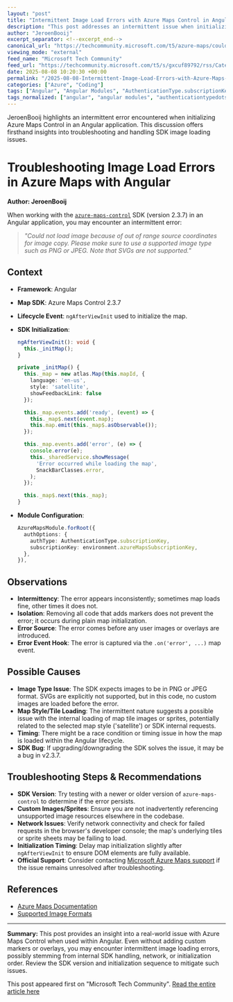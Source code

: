 ```yaml
---
layout: "post"
title: "Intermittent Image Load Errors with Azure Maps Control in Angular"
description: "This post addresses an intermittent issue when initializing the Azure Maps Control (SDK 2.3.7) in an Angular application. The error states 'Could not load image because of out of range source coordinates for image copy', occurring before adding any markers. The problem is observed during map initialization using Angular’s ngAfterViewInit lifecycle hook and AzureMapsModule.forRoot for authentication options. The discussion explores error triggers and potential causes, such as unsupported image formats or SDK quirks, for developers using Azure Maps within Angular."
author: "JeroenBooij"
excerpt_separator: <!--excerpt_end-->
canonical_url: "https://techcommunity.microsoft.com/t5/azure-maps/could-not-load-image-because-of-out-of-range-source-coordinates/m-p/4441495#M153"
viewing_mode: "external"
feed_name: "Microsoft Tech Community"
feed_url: "https://techcommunity.microsoft.com/t5/s/gxcuf89792/rss/Category?category.id=Azure"
date: 2025-08-08 10:20:30 +00:00
permalink: "/2025-08-08-Intermittent-Image-Load-Errors-with-Azure-Maps-Control-in-Angular.html"
categories: ["Azure", "Coding"]
tags: ["Angular", "Angular Modules", "AuthenticationType.subscriptionKey", "Azure", "Azure Maps", "Azure Maps Control", "Coding", "Community", "Image Load Error", "JavaScript", "JPEG", "Map Initialization", "Ngafterviewinit", "PNG", "SDK 2.3.7", "SVG Not Supported", "TypeScript"]
tags_normalized: ["angular", "angular modules", "authenticationtypedotsubscriptionkey", "azure", "azure maps", "azure maps control", "coding", "community", "image load error", "javascript", "jpeg", "map initialization", "ngafterviewinit", "png", "sdk 2dot3dot7", "svg not supported", "typescript"]
---
```


JeroenBooij highlights an intermittent error encountered when initializing Azure Maps Control in an Angular application. This discussion offers firsthand insights into troubleshooting and handling SDK image loading issues.<!--excerpt_end-->

# Troubleshooting Image Load Errors in Azure Maps with Angular

**Author: JeroenBooij**

When working with the [`azure-maps-control`](https://github.com/Azure/azure-maps-control-js) SDK (version 2.3.7) in an Angular application, you may encounter an intermittent error:

> *"Could not load image because of out of range source coordinates for image copy. Please make sure to use a supported image type such as PNG or JPEG. Note that SVGs are not supported."*

## Context

- **Framework**: Angular
- **Map SDK**: Azure Maps Control 2.3.7
- **Lifecycle Event**: `ngAfterViewInit` used to initialize the map.
- **SDK Initialization**:

  ```typescript
  ngAfterViewInit(): void {
    this._initMap();
  }

  private _initMap() {
    this._map = new atlas.Map(this.mapId, {
      language: 'en-us',
      style: 'satellite',
      showFeedbackLink: false
    });

    this._map.events.add('ready', (event) => {
      this._map$.next(event.map);
      this.map.emit(this._map$.asObservable());
    });

    this._map.events.add('error', (e) => {
      console.error(e);
      this._sharedService.showMessage(
        'Error occurred while loading the map',
        SnackBarClasses.error,
      );
    });

    this._map$.next(this._map);
  }
  ```

- **Module Configuration**:

  ```typescript
  AzureMapsModule.forRoot({
    authOptions: {
      authType: AuthenticationType.subscriptionKey,
      subscriptionKey: environment.azureMapsSubscriptionKey,
    },
  }),
  ```

## Observations

- **Intermittency**: The error appears inconsistently; sometimes map loads fine, other times it does not.
- **Isolation**: Removing all code that adds markers does not prevent the error; it occurs during plain map initialization.
- **Error Source**: The error comes before any user images or overlays are introduced.
- **Error Event Hook**: The error is captured via the `.on('error', ...)` map event.

## Possible Causes

- **Image Type Issue**: The SDK expects images to be in PNG or JPEG format. SVGs are explicitly not supported, but in this code, no custom images are loaded before the error.
- **Map Style/Tile Loading**: The intermittent nature suggests a possible issue with the internal loading of map tile images or sprites, potentially related to the selected map style ('satellite') or SDK internal requests.
- **Timing**: There might be a race condition or timing issue in how the map is loaded within the Angular lifecycle.
- **SDK Bug**: If upgrading/downgrading the SDK solves the issue, it may be a bug in v2.3.7.

## Troubleshooting Steps & Recommendations

- **SDK Version**: Try testing with a newer or older version of `azure-maps-control` to determine if the error persists.
- **Custom Images/Sprites**: Ensure you are not inadvertently referencing unsupported image resources elsewhere in the codebase.
- **Network Issues**: Verify network connectivity and check for failed requests in the browser's developer console; the map's underlying tiles or sprite sheets may be failing to load.
- **Initialization Timing**: Delay map initialization slightly after `ngAfterViewInit` to ensure DOM elements are fully available.
- **Official Support**: Consider contacting [Microsoft Azure Maps support](https://docs.microsoft.com/en-us/azure/azure-maps/) if the issue remains unresolved after troubleshooting.

## References

- [Azure Maps Documentation](https://docs.microsoft.com/en-us/azure/azure-maps/)
- [Supported Image Formats](https://docs.microsoft.com/en-us/azure/azure-maps/map-add-image)

---
**Summary:**
This post provides an insight into a real-world issue with Azure Maps Control when used within Angular. Even without adding custom markers or overlays, you may encounter intermittent image loading errors, possibly stemming from internal SDK handling, network, or initialization order. Review the SDK version and initialization sequence to mitigate such issues.

This post appeared first on "Microsoft Tech Community". [Read the entire article here](https://techcommunity.microsoft.com/t5/azure-maps/could-not-load-image-because-of-out-of-range-source-coordinates/m-p/4441495#M153)
